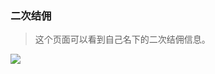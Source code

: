 ﻿<link href="/css/erp_docs.css?v=@ViewBag.Version" rel="stylesheet" />

### 二次结佣
>这个页面可以看到自己名下的二次结佣信息。
<img src="/docs/up/images/up001.jpg" />
